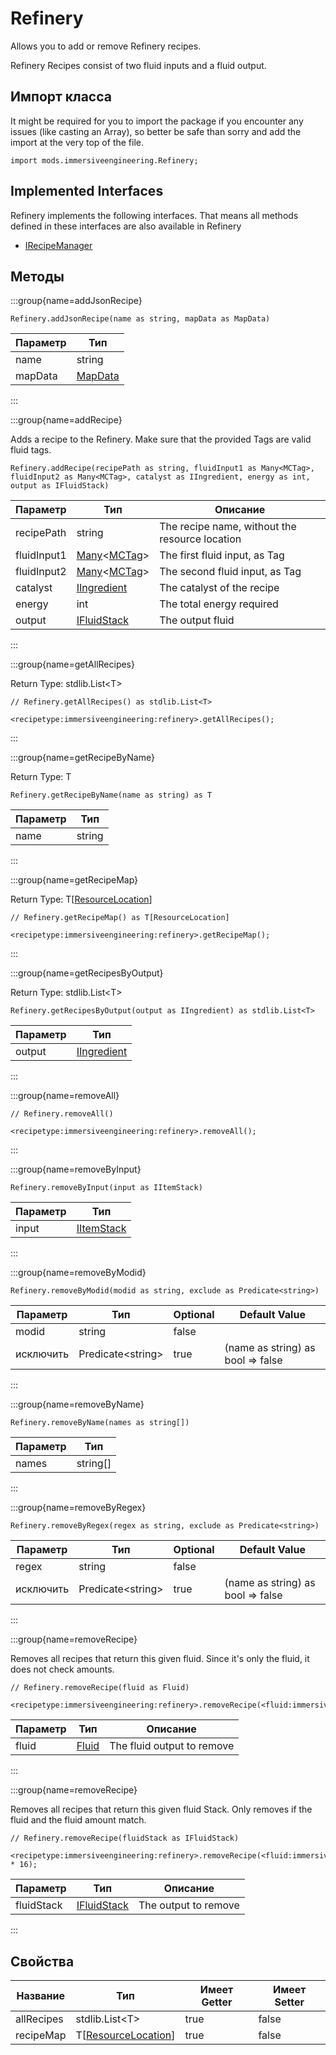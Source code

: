 # Refinery

Allows you to add or remove Refinery recipes.

 Refinery Recipes consist of two fluid inputs and a fluid output.

## Импорт класса

It might be required for you to import the package if you encounter any issues (like casting an Array), so better be safe than sorry and add the import at the very top of the file.
```zenscript
import mods.immersiveengineering.Refinery;
```


## Implemented Interfaces
Refinery implements the following interfaces. That means all methods defined in these interfaces are also available in Refinery

- [IRecipeManager](/vanilla/api/recipe/manager/IRecipeManager)

## Методы

:::group{name=addJsonRecipe}

```zenscript
Refinery.addJsonRecipe(name as string, mapData as MapData)
```

| Параметр | Тип                                  |
| -------- | ------------------------------------ |
| name     | string                               |
| mapData  | [MapData](/vanilla/api/data/MapData) |


:::

:::group{name=addRecipe}

Adds a recipe to the Refinery. Make sure that the provided Tags are valid fluid tags.

```zenscript
Refinery.addRecipe(recipePath as string, fluidInput1 as Many<MCTag>, fluidInput2 as Many<MCTag>, catalyst as IIngredient, energy as int, output as IFluidStack)
```

| Параметр    | Тип                                                                               | Описание                                       |
| ----------- | --------------------------------------------------------------------------------- | ---------------------------------------------- |
| recipePath  | string                                                                            | The recipe name, without the resource location |
| fluidInput1 | [Many](/vanilla/api/util/Many)&lt;[MCTag](/vanilla/api/tag/MCTag)&gt; | The first fluid input, as Tag                  |
| fluidInput2 | [Many](/vanilla/api/util/Many)&lt;[MCTag](/vanilla/api/tag/MCTag)&gt; | The second fluid input, as Tag                 |
| catalyst    | [IIngredient](/vanilla/api/ingredient/IIngredient)                                | The catalyst of the recipe                     |
| energy      | int                                                                               | The total energy required                      |
| output      | [IFluidStack](/forge/api/fluid/IFluidStack)                                       | The output fluid                               |


:::

:::group{name=getAllRecipes}

Return Type: stdlib.List&lt;T&gt;

```zenscript
// Refinery.getAllRecipes() as stdlib.List<T>

<recipetype:immersiveengineering:refinery>.getAllRecipes();
```

:::

:::group{name=getRecipeByName}

Return Type: T

```zenscript
Refinery.getRecipeByName(name as string) as T
```

| Параметр | Тип    |
| -------- | ------ |
| name     | string |


:::

:::group{name=getRecipeMap}

Return Type: T[[ResourceLocation](/vanilla/api/resource/ResourceLocation)]

```zenscript
// Refinery.getRecipeMap() as T[ResourceLocation]

<recipetype:immersiveengineering:refinery>.getRecipeMap();
```

:::

:::group{name=getRecipesByOutput}

Return Type: stdlib.List&lt;T&gt;

```zenscript
Refinery.getRecipesByOutput(output as IIngredient) as stdlib.List<T>
```

| Параметр | Тип                                                |
| -------- | -------------------------------------------------- |
| output   | [IIngredient](/vanilla/api/ingredient/IIngredient) |


:::

:::group{name=removeAll}

```zenscript
// Refinery.removeAll()

<recipetype:immersiveengineering:refinery>.removeAll();
```

:::

:::group{name=removeByInput}

```zenscript
Refinery.removeByInput(input as IItemStack)
```

| Параметр | Тип                                        |
| -------- | ------------------------------------------ |
| input    | [IItemStack](/vanilla/api/item/IItemStack) |


:::

:::group{name=removeByModid}

```zenscript
Refinery.removeByModid(modid as string, exclude as Predicate<string>)
```

| Параметр  | Тип                                 | Optional | Default Value                     |
| --------- | ----------------------------------- | -------- | --------------------------------- |
| modid     | string                              | false    |                                   |
| исключить | Predicate&lt;string&gt; | true     | (name as string) as bool => false |


:::

:::group{name=removeByName}

```zenscript
Refinery.removeByName(names as string[])
```

| Параметр | Тип      |
| -------- | -------- |
| names    | string[] |


:::

:::group{name=removeByRegex}

```zenscript
Refinery.removeByRegex(regex as string, exclude as Predicate<string>)
```

| Параметр  | Тип                                 | Optional | Default Value                     |
| --------- | ----------------------------------- | -------- | --------------------------------- |
| regex     | string                              | false    |                                   |
| исключить | Predicate&lt;string&gt; | true     | (name as string) as bool => false |


:::

:::group{name=removeRecipe}

Removes all recipes that return this given fluid. Since it's only the fluid, it does not check amounts.

```zenscript
// Refinery.removeRecipe(fluid as Fluid)

<recipetype:immersiveengineering:refinery>.removeRecipe(<fluid:immersiveengineering:biodiesel>.fluid);
```

| Параметр | Тип                               | Описание                   |
| -------- | --------------------------------- | -------------------------- |
| fluid    | [Fluid](/vanilla/api/fluid/Fluid) | The fluid output to remove |


:::

:::group{name=removeRecipe}

Removes all recipes that return this given fluid Stack. Only removes if the fluid and the fluid amount match.

```zenscript
// Refinery.removeRecipe(fluidStack as IFluidStack)

<recipetype:immersiveengineering:refinery>.removeRecipe(<fluid:immersiveengineering:biodiesel> * 16);
```

| Параметр   | Тип                                         | Описание             |
| ---------- | ------------------------------------------- | -------------------- |
| fluidStack | [IFluidStack](/forge/api/fluid/IFluidStack) | The output to remove |


:::


## Свойства

| Название   | Тип                                                           | Имеет Getter | Имеет Setter |
| ---------- | ------------------------------------------------------------- | ------------ | ------------ |
| allRecipes | stdlib.List&lt;T&gt;                              | true         | false        |
| recipeMap  | T[[ResourceLocation](/vanilla/api/resource/ResourceLocation)] | true         | false        |

